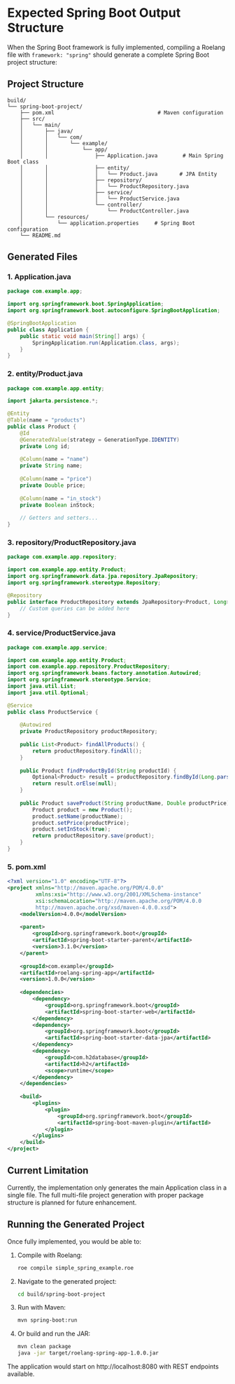 # Expected Spring Boot Output Structure

When the Spring Boot framework is fully implemented, compiling a Roelang file with `framework: "spring"` should generate a complete Spring Boot project structure:

## Project Structure
```
build/
└── spring-boot-project/
    ├── pom.xml                                 # Maven configuration
    ├── src/
    │   └── main/
    │       ├── java/
    │       │   └── com/
    │       │       └── example/
    │       │           └── app/
    │       │               ├── Application.java        # Main Spring Boot class
    │       │               ├── entity/
    │       │               │   └── Product.java       # JPA Entity
    │       │               ├── repository/
    │       │               │   └── ProductRepository.java
    │       │               ├── service/
    │       │               │   └── ProductService.java
    │       │               └── controller/
    │       │                   └── ProductController.java
    │       └── resources/
    │           └── application.properties     # Spring Boot configuration
    └── README.md
```

## Generated Files

### 1. Application.java
```java
package com.example.app;

import org.springframework.boot.SpringApplication;
import org.springframework.boot.autoconfigure.SpringBootApplication;

@SpringBootApplication
public class Application {
    public static void main(String[] args) {
        SpringApplication.run(Application.class, args);
    }
}
```

### 2. entity/Product.java
```java
package com.example.app.entity;

import jakarta.persistence.*;

@Entity
@Table(name = "products")
public class Product {
    @Id
    @GeneratedValue(strategy = GenerationType.IDENTITY)
    private Long id;
    
    @Column(name = "name")
    private String name;
    
    @Column(name = "price")
    private Double price;
    
    @Column(name = "in_stock")
    private Boolean inStock;
    
    // Getters and setters...
}
```

### 3. repository/ProductRepository.java
```java
package com.example.app.repository;

import com.example.app.entity.Product;
import org.springframework.data.jpa.repository.JpaRepository;
import org.springframework.stereotype.Repository;

@Repository
public interface ProductRepository extends JpaRepository<Product, Long> {
    // Custom queries can be added here
}
```

### 4. service/ProductService.java
```java
package com.example.app.service;

import com.example.app.entity.Product;
import com.example.app.repository.ProductRepository;
import org.springframework.beans.factory.annotation.Autowired;
import org.springframework.stereotype.Service;
import java.util.List;
import java.util.Optional;

@Service
public class ProductService {
    
    @Autowired
    private ProductRepository productRepository;
    
    public List<Product> findAllProducts() {
        return productRepository.findAll();
    }
    
    public Product findProductById(String productId) {
        Optional<Product> result = productRepository.findById(Long.parseLong(productId));
        return result.orElse(null);
    }
    
    public Product saveProduct(String productName, Double productPrice) {
        Product product = new Product();
        product.setName(productName);
        product.setPrice(productPrice);
        product.setInStock(true);
        return productRepository.save(product);
    }
}
```

### 5. pom.xml
```xml
<?xml version="1.0" encoding="UTF-8"?>
<project xmlns="http://maven.apache.org/POM/4.0.0"
         xmlns:xsi="http://www.w3.org/2001/XMLSchema-instance"
         xsi:schemaLocation="http://maven.apache.org/POM/4.0.0 
         http://maven.apache.org/xsd/maven-4.0.0.xsd">
    <modelVersion>4.0.0</modelVersion>
    
    <parent>
        <groupId>org.springframework.boot</groupId>
        <artifactId>spring-boot-starter-parent</artifactId>
        <version>3.1.0</version>
    </parent>
    
    <groupId>com.example</groupId>
    <artifactId>roelang-spring-app</artifactId>
    <version>1.0.0</version>
    
    <dependencies>
        <dependency>
            <groupId>org.springframework.boot</groupId>
            <artifactId>spring-boot-starter-web</artifactId>
        </dependency>
        <dependency>
            <groupId>org.springframework.boot</groupId>
            <artifactId>spring-boot-starter-data-jpa</artifactId>
        </dependency>
        <dependency>
            <groupId>com.h2database</groupId>
            <artifactId>h2</artifactId>
            <scope>runtime</scope>
        </dependency>
    </dependencies>
    
    <build>
        <plugins>
            <plugin>
                <groupId>org.springframework.boot</groupId>
                <artifactId>spring-boot-maven-plugin</artifactId>
            </plugin>
        </plugins>
    </build>
</project>
```

## Current Limitation

Currently, the implementation only generates the main Application class in a single file. The full multi-file project generation with proper package structure is planned for future enhancement.

## Running the Generated Project

Once fully implemented, you would be able to:

1. Compile with Roelang:
   ```bash
   roe compile simple_spring_example.roe
   ```

2. Navigate to the generated project:
   ```bash
   cd build/spring-boot-project
   ```

3. Run with Maven:
   ```bash
   mvn spring-boot:run
   ```

4. Or build and run the JAR:
   ```bash
   mvn clean package
   java -jar target/roelang-spring-app-1.0.0.jar
   ```

The application would start on http://localhost:8080 with REST endpoints available.